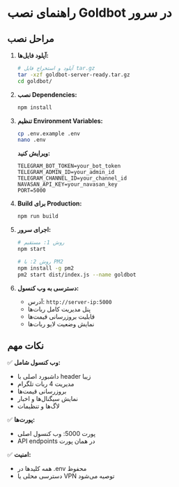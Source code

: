 # راهنمای نصب Goldbot در سرور

## مراحل نصب

1. **آپلود فایل‌ها:**
   ```bash
   # آپلود و استخراج فایل tar.gz
   tar -xzf goldbot-server-ready.tar.gz
   cd goldbot/
   ```

2. **نصب Dependencies:**
   ```bash
   npm install
   ```

3. **تنظیم Environment Variables:**
   ```bash
   cp .env.example .env
   nano .env
   ```
   
   **ویرایش کنید:**
   ```env
   TELEGRAM_BOT_TOKEN=your_bot_token
   TELEGRAM_ADMIN_ID=your_admin_id  
   TELEGRAM_CHANNEL_ID=your_channel_id
   NAVASAN_API_KEY=your_navasan_key
   PORT=5000
   ```

4. **Build برای Production:**
   ```bash
   npm run build
   ```

5. **اجرای سرور:**
   ```bash
   # روش 1: مستقیم
   npm start
   
   # روش 2: با PM2
   npm install -g pm2
   pm2 start dist/index.js --name goldbot
   ```

6. **دسترسی به وب کنسول:**
   - آدرس: `http://server-ip:5000`
   - پنل مدیریت کامل ربات‌ها
   - قابلیت بروزرسانی قیمت‌ها
   - نمایش وضعیت لایو ربات‌ها

## نکات مهم

✅ **وب کنسول شامل:**
- داشبورد اصلی با header زیبا
- مدیریت 4 ربات تلگرام
- بروزرسانی قیمت‌ها
- نمایش سیگنال‌ها و اخبار
- لاگ‌ها و تنظیمات

✅ **پورت‌ها:**
- پورت 5000: وب کنسول اصلی
- API endpoints در همان پورت

✅ **امنیت:**
- همه کلیدها در .env محفوظ
- دسترسی محلی یا VPN توصیه می‌شود